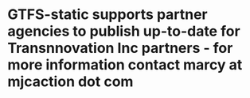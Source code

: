 # GTFS-static supports partner agencies to publish up-to-date for Transnnovation Inc partners - for more information contact marcy at mjcaction dot com
